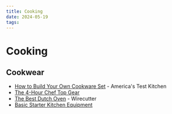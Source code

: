 ```yaml
---
title: Cooking
date: 2024-05-19
tags:
---
```


# Cooking

## Cookwear

* [How to Build Your Own Cookware Set](https://www.americastestkitchen.com/cooksillustrated/articles/1760-the-best-pans-add-ons-and-extras-to-build-your-own-cookware-set) - America's Test Kitchen
* [The 4-Hour Chef Top Gear](https://www.americastestkitchen.com/cooksillustrated/articles/1760-the-best-pans-add-ons-and-extras-to-build-your-own-cookware-set)
* [The Best Dutch Oven](https://www.nytimes.com/wirecutter/reviews/best-dutch-oven/) - Wirecutter
* [Basic Starter Kitchen Equipment]([https://www.seriouseats.com/basic-starter-kitchen-equipment](https://www.seriouseats.com/basic-starter-kitchen-equipment))
